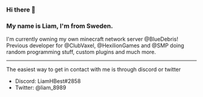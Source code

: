 ### Hi there 👋
### My name is Liam, I'm from Sweden.

I'm currently owning my own minecraft network server @BlueDebris!
Previous developer for @ClubVaxel, @HexilionGames and @SMP doing random programming stuff, custom plugins and much more.

-------------------------------------------------------------------------------
The easiest way to get in contact with me is through discord or twitter
- Discord: LiamHBest#2858
- Twitter: @liam_8989

<!--
**LiamHBest0608/LiamHBest0608** is a ✨ _special_ ✨ repository because its `README.md` (this file) appears on your GitHub profile.

Here are some ideas to get you started:

- 🔭 I’m currently working on ...
- 🌱 I’m currently learning ...
- 👯 I’m looking to collaborate on ...
- 🤔 I’m looking for help with ...
- 💬 Ask me about ...
- 📫 How to reach me: ...
- 😄 Pronouns: ...
- ⚡ Fun fact: ...
-->
